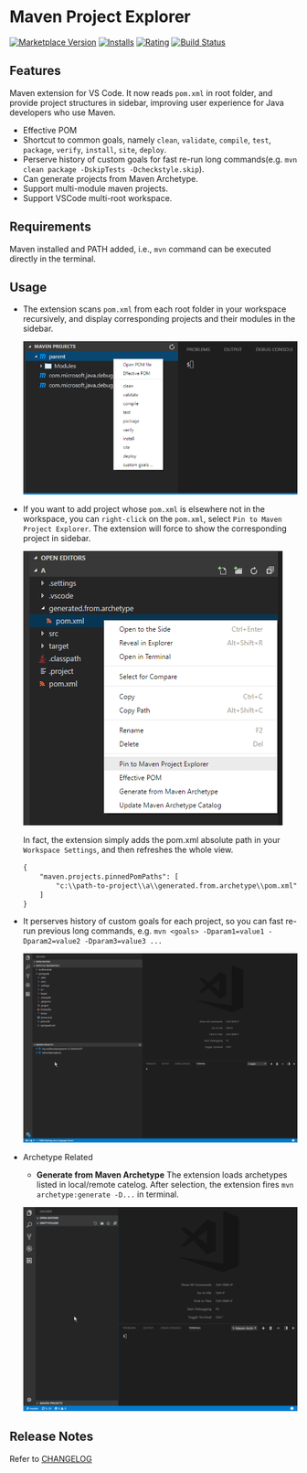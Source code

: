 # Maven Project Explorer

[![Marketplace Version](https://vsmarketplacebadge.apphb.com/version-short/eskibear.vscode-maven.svg)](https://marketplace.visualstudio.com/items?itemName=eskibear.vscode-maven) [![Installs](https://vsmarketplacebadge.apphb.com/installs-short/eskibear.vscode-maven.svg)](https://marketplace.visualstudio.com/items?itemName=eskibear.vscode-maven) [![Rating](https://vsmarketplacebadge.apphb.com/rating-short/eskibear.vscode-maven.svg)](https://marketplace.visualstudio.com/items?itemName=eskibear.vscode-maven) [![Build Status](https://travis-ci.org/Eskibear/vscode-maven.svg)](https://travis-ci.org/Eskibear/vscode-maven)

## Features

Maven extension for VS Code. It now reads `pom.xml` in root folder, and provide project structures in sidebar, improving user experience for Java developers who use Maven.

* Effective POM
* Shortcut to common goals, namely `clean`, `validate`, `compile`, `test`, `package`, `verify`, `install`, `site`, `deploy`.
* Perserve history of custom goals for fast re-run long commands(e.g. `mvn clean package -DskipTests -Dcheckstyle.skip`).
* Can generate projects from Maven Archetype.
* Support multi-module maven projects.
* Support VSCode multi-root workspace.

## Requirements

Maven installed and PATH added, i.e., `mvn` command can be executed directly in the terminal.

## Usage

* The extension scans `pom.xml` from each root folder in your workspace recursively, and display corresponding projects and their modules in the sidebar.

    ![Screenshot](images/view_context.png)

* If you want to add project whose `pom.xml` is elsewhere not in the workspace, you can `right-click` on the `pom.xml`, select `Pin to Maven Project Explorer`. The extension will force to show the corresponding project in sidebar.

    ![Screenshot](images/explorer_context.png)

    In fact, the extension simply adds the pom.xml absolute path in your `Workspace Settings`, and then refreshes the whole view.
    ```
    {
        "maven.projects.pinnedPomPaths": [
            "c:\\path-to-project\\a\\generated.from.archetype\\pom.xml"
        ]
    }
    ```
* It perserves history of custom goals for each project, so you can fast re-run previous long commands, e.g. `mvn <goals> -Dparam1=value1 -Dparam2=value2 -Dparam3=value3 ...` 

    ![Screenshot](images/customGoal.gif)

* Archetype Related
    * **Generate from Maven Archetype** The extension loads archetypes listed in local/remote catelog. After selection, the extension fires `mvn archetype:generate -D...` in terminal.

    ![Screenshot](images/archetype.gif)

## Release Notes

Refer to [CHANGELOG](CHANGELOG.md)
